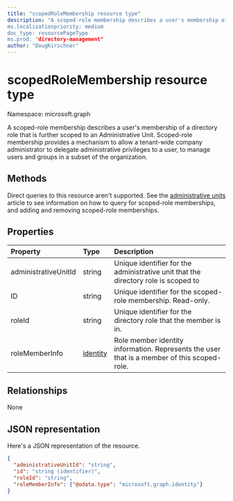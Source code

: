 ```yaml
---
title: "scopedRoleMembership resource type"
description: "A scoped-role membership describes a user's membership of a directory role, that is further scoped to an Administrative Unit.  Scoped-role membership provides a mechanism to allow a tenant-wide company administrator to delegate administrative privileges to a user to manage users and groups in a subset of the organization.
ms.localizationpriority: medium
doc_type: resourcePageType
ms.prod: "directory-management"
author: "DougKirschner"
---
```


# scopedRoleMembership resource type

Namespace: microsoft.graph

A scoped-role membership describes a user's membership of a directory role that is further scoped to an Administrative Unit.  Scoped-role membership provides a mechanism to allow a tenant-wide company administrator to delegate administrative privileges to a user, to manage users and groups in a subset of the organization.

## Methods
Direct queries to this resource aren't supported.  See the [administrative units](administrativeunit.md) article to see information on how to query for scoped-role memberships, and adding and removing scoped-role memberships.

## Properties
| Property   | Type | Description |
|:---------------|:--------|:----------|
|administrativeUnitId|string|Unique identifier for the administrative unit that the directory role is scoped to|
|ID|string| Unique identifier for the scoped-role membership. Read-only.|
|roleId|string| Unique identifier for the directory role that the member is in.|
|roleMemberInfo|[identity](identity.md)| Role member identity information. Represents the user that is a member of this scoped-role.|

## Relationships
None


## JSON representation

Here's a JSON representation of the resource.

<!-- {
  "blockType": "resource",
  "optionalProperties": [

  ],
  "@odata.type": "microsoft.graph.scopedRoleMembership"
}-->

```json
{
  "administrativeUnitId": "string",
  "id": "string (identifier)",
  "roleId": "string",
  "roleMemberInfo": {"@odata.type": "microsoft.graph.identity"}
}

```

<!-- uuid: 8fcb5dbc-d5aa-4681-8e31-b001d5168d79
2015-10-25 14:57:30 UTC -->
<!--
{
  "type": "#page.annotation",
  "description": "scopedRoleMembership resource",
  "keywords": "",
  "section": "documentation",
  "tocPath": "",
  "suppressions": []
}
-->
